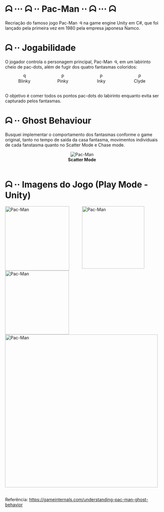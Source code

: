 # ᗣ ··· ᗣ ·· Pac-Man ·· ᗣ ··· ᗣ

Recriação do famoso jogo Pac-Man <img src="ImagensProjetoFinalizado\Pac-Man.png" alt="Pac-Man" width="12" height="12" style="transform: scaleX(-1);"> na game engine Unity em C#, que foi lançado pela primeira vez em 1980 pela empresa japonesa Namco.

# ᗣ ·· Jogabilidade
O jogador controla o personagem principal, Pac-Man <img src="ImagensProjetoFinalizado\Pac-Man.png" alt="Pac-Man" width="12" height="12" style="transform: scaleX(-1);">, em um labirinto cheio de pac-dots, além de fugir dos quatro fantasmas coloridos: 

<div style="display: flex; flex-wrap: wrap;">
    <div style="flex: 25%;" align="center">
        <img src="ImagensProjetoFinalizado\Blinky.png" alt="Pac-Man" width="15" height="15" style="transform: scaleX(-1);">
    </div>
    <div style="flex: 25%;" align="center">
        <img src="ImagensProjetoFinalizado\Inky.png" alt="Pac-Man" width="15" height="15">
    </div>
    <div style="flex: 25%;" align="center">
        <img src="ImagensProjetoFinalizado\Clyde.png" alt="Pac-Man" width="15" height="15">
    </div>
    <div style="flex: 25%;" align="center">
        <img src="ImagensProjetoFinalizado\Pinky.png" alt="Pac-Man" width="15" height="15">
    </div>
</div>

<div style="display: flex; flex-wrap: wrap;">
    <div style="flex: 25%;" align="center">
        Blinky
    </div>
    <div style="flex: 25%;" align="center">
       Pinky
    </div>
    <div style="flex: 25%;" align="center">
       Inky
    </div>
    <div style="flex: 25%;" align="center">
        Clyde
    </div>
</div>

<br/>

O objetivo é comer todos os pontos pac-dots do labirinto enquanto evita ser capturado pelos fantasmas.

# ᗣ ·· Ghost Behaviour
Busquei implementar o comportamento dos fantasmas conforme o game original, tanto no tempo de saída da casa fantasma, movimentos individuais de cada fanstasma quanto no Scatter Mode e Chase mode.
<div style="display: flex; flex-wrap: wrap;">
    <div style="flex: 100%;" align="center">
        <img src="ImagensProjetoFinalizado\ScatterMode.png" alt="Pac-Man">
    </div>
</div>
<div style="display: flex; flex-wrap: wrap;">
    <div style="flex: 100%;" align="center">
        <strong>Scatter Mode</strong>
    </div>
</div>

<br/>

# ᗣ ·· Imagens do Jogo (Play Mode - Unity)
<div style="display: flex; flex-wrap: wrap;">
    <div style="flex: 50%;">
        <img src="ImagensProjetoFinalizado\Unity_Pacman02.png" alt="Pac-Man" width="210">
    </div>
    <div style="flex: 50%;">
        <img src="ImagensProjetoFinalizado\Unity_Pacman03.png" alt="Pac-Man" width="204">
    </div>
    <div style="flex: 50%;">
        <img src="ImagensProjetoFinalizado\Unity_Pacman04.png" alt="Pac-Man" width="209">
    </div>
    <div style="flex: 50%;">
        <img src="ImagensProjetoFinalizado\Unity_Pacman05.png" alt="Pac-Man" width="500">
    </div>
</div>

<br/>

Referência: https://gameinternals.com/understanding-pac-man-ghost-behavior
